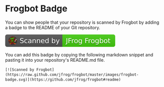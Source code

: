 # Frogbot Badge

You can show people that your repository is scanned by Frogbot by adding a badge to the README of your Git repository.

![](../.gitbook/assets/frogbot-badge.svg)

You can add this badge by copying the following markdown snippet and pasting it into your repository's README.md file.

```
[![Scanned by Frogbot](https://raw.github.com/jfrog/frogbot/master/images/frogbot-badge.svg)](https://github.com/jfrog/frogbot#readme)
```
